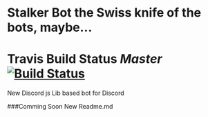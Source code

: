 # Stalker Bot the Swiss knife of the bots, maybe...
# Travis Build Status *Master* [![Build Status](https://travis-ci.com/D4RKAR117/stalker-bot.svg?branch=master)](https://travis-ci.com/D4RKAR117/stalker-bot)
New Discord js Lib based bot for Discord

###Comming Soon New Readme.md